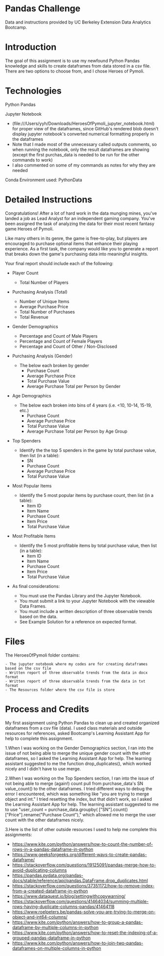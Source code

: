# Pandas Challenge

Data and instructions provided by UC Berkeley Extension Data Analytics Bootcamp.

# Introduction 

The goal of this assignment is to use my newfound Python Pandas knowledge and skills to create dataframes from data stored in a csv file. There are two
options to choose from, and I chose Heroes of Pymoli.

# Technologies

Python Pandas

Jupyter Notebook
  - (file:///Users/yyh/Downloads/HeroesOfPymoli_jupyter_notebook.html) for proper view of the dataframes, since GitHub's rendered blob doesn't display jupyter notebook's converted numerical formatting properly in the dataframes
  - Note that I made most of the unnecessary called outputs comments, so when running the notebook, only the result dataframes are showing (except the first purchas_data is needed to be run for the other commands to work)
  - I also commented on some of my commands as notes for why they are needed
  
Conda Environment used: PythonData

# Detailed Instructions

   Congratulations! After a lot of hard work in the data munging mines, you've landed a job as Lead Analyst for an independent gaming company. You've been assigned the task of analyzing the data for their most recent fantasy game Heroes of Pymoli.
  
  Like many others in its genre, the game is free-to-play, but players are encouraged to purchase optional items that enhance their playing experience. As a first task, the company would like you to generate a report that breaks down the game's purchasing data into meaningful insights.

Your final report should include each of the following:

  - Player Count
    - Total Number of Players

  - Purchasing Analysis (Total)
    - Number of Unique Items
    - Average Purchase Price
    - Total Number of Purchases
    - Total Revenue

  - Gender Demographics
    - Percentage and Count of Male Players
    - Percentage and Count of Female Players
    - Percentage and Count of Other / Non-Disclosed

  - Purchasing Analysis (Gender)
    - The below each broken by gender
      - Purchase Count
      - Average Purchase Price
      - Total Purchase Value
      - Average Purchase Total per Person by Gender

  - Age Demographics
    - The below each broken into bins of 4 years (i.e. <10, 10-14, 15-19, etc.)
      - Purchase Count
      - Average Purchase Price
      - Total Purchase Value
      - Average Purchase Total per Person by Age Group

  - Top Spenders
    - Identify the the top 5 spenders in the game by total purchase value, then list (in a table):
      - SN
      - Purchase Count
      - Average Purchase Price
      - Total Purchase Value

  - Most Popular Items
    - Identify the 5 most popular items by purchase count, then list (in a table):
      - Item ID
      - Item Name
      - Purchase Count
      - Item Price
      - Total Purchase Value

  - Most Profitable Items
    - Identify the 5 most profitable items by total purchase value, then list (in a table):
      - Item ID
      - Item Name
      - Purchase Count
      - Item Price
      - Total Purchase Value

  - As final considerations:
    - You must use the Pandas Library and the Jupyter Notebook.
    - You must submit a link to your Jupyter Notebook with the viewable Data Frames.
    - You must include a written description of three observable trends based on the data.
    - See Example Solution for a reference on expected format.

# Files
  
  The HeroesOfPymoli folder contains:
  
    - The jupyter notebook where my codes are for creating dataframes based on the csv file
    - Written report of three observable trends from the data in docx format
    - Written report of three observable trends from the data in txt format
    - The Resources folder where the csv file is store

# Process and Credits

My first assignment using Python Pandas to clean up and created organized dataframes from a csv file (data). I used class materials and outside resources for references, asked Bootcamp's Learning Assistant App for help to complete this assignment.

1.When I was working on the Gender Demographics section, I ran into the issue of not being able to merge the unique gender count with the other dataframes, so I asked the Learning Assistant App for help. The learning assistant suggested to me the function drop_duplicates(), which worked nicely and I didn't have to use merge.

2.When I was working on the Top Spenders section, I ran into the issue of not being able to merge (again!) count pull from purchase_data's SN value_count() to the other dataframes. I tried different ways to debug the error I encountered, which was something like "you are trying to merge object and int." I tried resetting the index, but that didn't work, so I asked the Learning Assistant App for help. The learning assistant suggested to me to use "user_count = purchase_data.groupby( ["SN"].count()["Price"].rename("Purchase Count")," which allowed me to merge the user count with the other dataframes nicely.

3.Here is the list of other outside resources I used to help me complete this assignments:
  - https://www.kite.com/python/answers/how-to-count-the-number-of-rows-in-a-pandas-dataframe-in-python
  - https://www.geeksforgeeks.org/different-ways-to-create-pandas-dataframe/
  - https://stackoverflow.com/questions/19125091/pandas-merge-how-to-avoid-duplicating-columns
  - https://pandas.pydata.org/pandas-docs/stable/reference/api/pandas.DataFrame.drop_duplicates.html
  - https://stackoverflow.com/questions/37351172/how-to-remove-index-from-a-created-dataframe-in-python
  - https://www.dataquest.io/blog/settingwithcopywarning/
  - https://stackoverflow.com/questions/41464034/summing-multiple-rows-having-duplicate-columns-pandas/41464118
  - https://www.roelpeters.be/pandas-solve-you-are-trying-to-merge-on-object-and-int64-columns/
  - https://www.kite.com/python/answers/how-to-group-a-pandas-dataframe-by-multiple-columns-in-python
  - https://www.kite.com/python/answers/how-to-reset-the-indexing-of-a-grouped-pandas-dataframe-in-python
  - https://www.kite.com/python/answers/how-to-join-two-pandas-dataframes-on-multiple-columns-in-python
